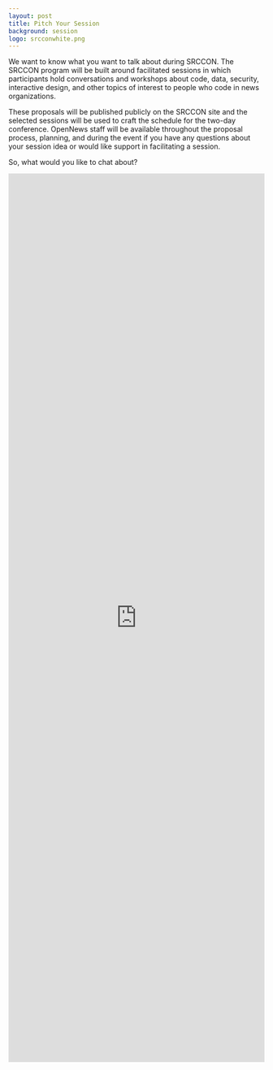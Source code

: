 ```yaml
---
layout: post
title: Pitch Your Session
background: session
logo: srcconwhite.png
---
```

<p class="bodybig">We want to know what you want to talk about during SRCCON. The SRCCON program will be built around facilitated sessions in which participants hold conversations and workshops about code, data, security, interactive design, and other topics of interest to people who code in news organizations.</p>
These proposals will be published publicly on the SRCCON site and the selected sessions will be used to craft the schedule for the two-day conference. OpenNews staff will be available throughout the proposal process, planning, and during the event if you have any questions about your session idea or would like support in facilitating a session.

So, what would you like to chat about?

<iframe id='frame' width='100%' height='1750' src='http://screendoor.dobt.co/embedded/projects/226/responses/new' frameborder='0' marginheight='0' marginwidth='0'></iframe>
